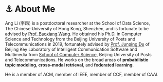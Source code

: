 # ⚓️ About Me
Ang Li (李昂) is a postdoctoral researcher at the School of Data Science, The Chinese University of Hong Kong, Shenzhen, and is fortunate to be advised by [Prof. Baoxiang Wang](https://bxiangwang.github.io). He obtained his Ph.D. in Computer Science and Technology from the Beijing University of Posts and Telecommunications in 2019, fortunately advised by [Prof. Junping Du](https://scholar.google.com/citations?user=p_blB4EAAAAJ&hl=en) of Beijing Key Laboratory of Intelligent Communication Software and Multimedia from [School of Computer Science](https://scs.bupt.edu.cn/), Beijing University of Posts and Telecommunications. He works on the broad areas of **probabilistic topic modeling**, **cross-modal retrieval**, and **federated learning**.

He is a member of ACM, member of IEEE, member of CCF, member of CAAI.
